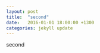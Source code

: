 ```yaml
---
layout: post
title:  "second"
date:   2016-01-01 18:00:00 +1300
categories: jekyll update
---
```

second
